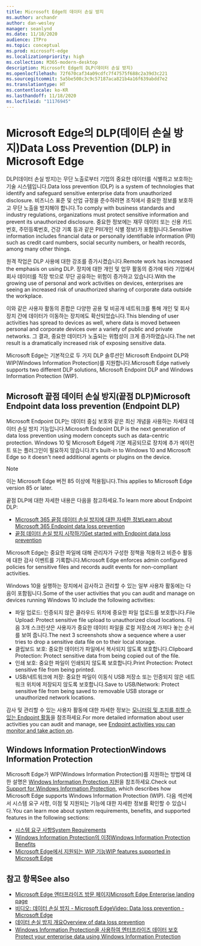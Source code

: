 ```yaml
---
title: Microsoft Edge의 데이터 손실 방지
ms.author: archandr
author: dan-wesley
manager: seanlynd
ms.date: 11/18/2020
audience: ITPro
ms.topic: conceptual
ms.prod: microsoft-edge
ms.localizationpriority: high
ms.collection: M365-modern-desktop
description: Microsoft Edge의 DLP(데이터 손실 방지)
ms.openlocfilehash: 72f670caf34a09cdfc7f47575f688c2a39d3c221
ms.sourcegitcommit: 5a5be508c3c9c57187aca821b4a16f639abdd7e2
ms.translationtype: HT
ms.contentlocale: ko-KR
ms.lasthandoff: 11/18/2020
ms.locfileid: "11176945"
---
```

# <span data-ttu-id="f724f-103">Microsoft Edge의 DLP(데이터 손실 방지)</span><span class="sxs-lookup"><span data-stu-id="f724f-103">Data Loss Prevention (DLP) in Microsoft Edge</span></span>

<span data-ttu-id="f724f-104">DLP(데이터 손실 방지)는 무단 노출로부터 기업의 중요한 데이터를 식별하고 보호하는 기술 시스템입니다.</span><span class="sxs-lookup"><span data-stu-id="f724f-104">Data loss prevention (DLP) is a system of technologies that identify and safeguard sensitive enterprise data from unauthorized disclosure.</span></span> <span data-ttu-id="f724f-105">비즈니스 표준 및 산업 규정을 준수하려면 조직에서 중요한 정보를 보호하고 무단 노출을 방지해야 합니다.</span><span class="sxs-lookup"><span data-stu-id="f724f-105">To comply with business standards and industry regulations, organizations must protect sensitive information and prevent its unauthorized disclosure.</span></span> <span data-ttu-id="f724f-106">중요한 정보에는 재무 데이터 또는 신용 카드 번호, 주민등록번호, 건강 기록 등과 같은 PII(개인 식별 정보)가 포함됩니다.</span><span class="sxs-lookup"><span data-stu-id="f724f-106">Sensitive information includes financial data or personally identifiable information (PII) such as credit card numbers, social security numbers, or health records, among many other things.</span></span>

<span data-ttu-id="f724f-107">원격 작업은 DLP 사용에 대한 강조를 증가시켰습니다.</span><span class="sxs-lookup"><span data-stu-id="f724f-107">Remote work has increased the emphasis on using DLP.</span></span> <span data-ttu-id="f724f-108">장치에 대한 개인 및 업무 활동의 증가에 따라 기업에서 회사 데이터를 직장 밖으로 무단 공유하는 위험이 증가하고 있습니다.</span><span class="sxs-lookup"><span data-stu-id="f724f-108">With the growing use of personal and work activities on devices, enterprises are seeing an increased risk of unauthorized sharing of corporate data outside the workplace.</span></span>

<span data-ttu-id="f724f-109">이와 같은 사용자 활동의 혼합은 다양한 공용 및 비공개 네트워크를 통해 개인 및 회사 장치 간에 데이터가 이동하는 장치에도 확산되었습니다.</span><span class="sxs-lookup"><span data-stu-id="f724f-109">This blending of user activities has spread to devices as well, where data is moved between personal and corporate devices over a variety of public and private networks.</span></span> <span data-ttu-id="f724f-110">그 결과, 중요한 데이터가 노출되는 위험성이 크게 증가하였습니다.</span><span class="sxs-lookup"><span data-stu-id="f724f-110">The net result is a dramatically increased risk of exposing sensitive data.</span></span>

<span data-ttu-id="f724f-111">Microsoft Edge는 기본적으로 두 가지 DLP 솔루션인 Microsoft Endpoint DLP와 WIP(Windows Information Protection)를 지원합니다.</span><span class="sxs-lookup"><span data-stu-id="f724f-111">Microsoft Edge natively supports two different DLP solutions, Microsoft Endpoint DLP and Windows Information Protection (WIP).</span></span>

## <span data-ttu-id="f724f-112">Microsoft 끝점 데이터 손실 방지(끝점 DLP)</span><span class="sxs-lookup"><span data-stu-id="f724f-112">Microsoft Endpoint data loss prevention (Endpoint DLP)</span></span>

<span data-ttu-id="f724f-113">Microsoft Endpoint DLP는 데이터 중심 보호와 같은 최신 개념을 사용하는 차세대 데이터 손실 방지 기능입니다.</span><span class="sxs-lookup"><span data-stu-id="f724f-113">Microsoft Endpoint DLP is the next generation of data loss prevention using modern concepts such as data-centric protection.</span></span> <span data-ttu-id="f724f-114">Windows 10 및 Microsoft Edge에 기본 제공되므로 장치에 추가 에이전트 또는 플러그인이 필요하지 않습니다.</span><span class="sxs-lookup"><span data-stu-id="f724f-114">It's built-in to Windows 10 and Microsoft Edge so it doesn't need additional agents or plugins on the device.</span></span>

> [!NOTE]
> <span data-ttu-id="f724f-115">이는 Microsoft Edge 버전 85 이상에 적용됩니다.</span><span class="sxs-lookup"><span data-stu-id="f724f-115">This applies to Microsoft Edge version 85 or later.</span></span>

<span data-ttu-id="f724f-116">끝점 DLP에 대한 자세한 내용은 다음을 참고하세요.</span><span class="sxs-lookup"><span data-stu-id="f724f-116">To learn more about Endpoint DLP:</span></span>

- [<span data-ttu-id="f724f-117">Microsoft 365 끝점 데이터 손실 방지에 대한 자세한 정보</span><span class="sxs-lookup"><span data-stu-id="f724f-117">Learn about Microsoft 365 Endpoint data loss prevention</span></span>](https://docs.microsoft.com/microsoft-365/compliance/endpoint-dlp-learn-about?view=o365-worldwide)
- [<span data-ttu-id="f724f-118">끝점 데이터 손실 방지 시작하기</span><span class="sxs-lookup"><span data-stu-id="f724f-118">Get started with Endpoint data loss prevention</span></span>](https://docs.microsoft.com/microsoft-365/compliance/endpoint-dlp-getting-started?view=o365-worldwide)

<span data-ttu-id="f724f-119">Microsoft Edge는 중요한 파일에 대해 관리자가 구성한 정책을 적용하고 비준수 활동에 대한 감사 이벤트를 기록합니다.</span><span class="sxs-lookup"><span data-stu-id="f724f-119">Microsoft Edge enforces admin configured policies for sensitive files and records audit events for non-compliant activities.</span></span>

<span data-ttu-id="f724f-120">Windows 10을 실행하는 장치에서 감사하고 관리할 수 있는 일부 사용자 활동에는 다음이 포함됩니다.</span><span class="sxs-lookup"><span data-stu-id="f724f-120">Some of the user activities that you can audit and manage on devices running Windows 10 include the following activities:</span></span>

- <span data-ttu-id="f724f-121">파일 업로드: 인증되지 않은 클라우드 위치에 중요한 파일 업로드를 보호합니다.</span><span class="sxs-lookup"><span data-stu-id="f724f-121">File Upload: Protect sensitive file upload to unauthorized cloud locations.</span></span> <span data-ttu-id="f724f-122">다음 3개 스크린샷은 사용자가 중요한 데이터 파일을 로컬 저장소에 가져다 놓는 순서를 보여 줍니다.</span><span class="sxs-lookup"><span data-stu-id="f724f-122">The next 3 screenshots show a sequence where a user tries to drop a sensitive data file on to their local storage.</span></span>
- <span data-ttu-id="f724f-123">클립보드 보호: 중요한 데이터가 파일에서 복사되지 않도록 보호합니다.</span><span class="sxs-lookup"><span data-stu-id="f724f-123">Clipboard Protection: Protect sensitive data from being copied out of the file.</span></span>
- <span data-ttu-id="f724f-124">인쇄 보호: 중요한 파일이 인쇄되지 않도록 보호합니다.</span><span class="sxs-lookup"><span data-stu-id="f724f-124">Print Protection: Protect sensitive file from being printed.</span></span>
- <span data-ttu-id="f724f-125">USB/네트워크에 저장: 중요한 파일이 이동식 USB 저장소 또는 인증되지 않은 네트워크 위치에 저장되지 않도록 보호합니다.</span><span class="sxs-lookup"><span data-stu-id="f724f-125">Save to USB/Network: Protect sensitive file from being saved to removable USB storage or unauthorized network locations.</span></span>

<span data-ttu-id="f724f-126">감사 및 관리할 수 있는 사용자 활동에 대한 자세한 정보는 [모니터링 및 조치를 취할 수 있는 Endpoint 활동](https://docs.microsoft.com/microsoft-365/compliance/endpoint-dlp-learn-about?view=o365-worldwide#endpoint-activities-you-can-monitor-and-take-action-on)을 참조하세요.</span><span class="sxs-lookup"><span data-stu-id="f724f-126">For more detailed information about user activities you can audit and manage, see [Endpoint activities you can monitor and take action on](https://docs.microsoft.com/microsoft-365/compliance/endpoint-dlp-learn-about?view=o365-worldwide#endpoint-activities-you-can-monitor-and-take-action-on).</span></span>

## <span data-ttu-id="f724f-127">Windows Information Protection</span><span class="sxs-lookup"><span data-stu-id="f724f-127">Windows Information Protection</span></span>

<span data-ttu-id="f724f-128">Microsoft Edge가 WIP(Windows Information Protection)를 지원하는 방법에 대한 설명은 [Windows Information Protection 지원](https://docs.microsoft.com/deployedge/microsoft-edge-security-windows-information-protection)을 참조하세요.</span><span class="sxs-lookup"><span data-stu-id="f724f-128">Check out [Support for Windows Information Protection](https://docs.microsoft.com/deployedge/microsoft-edge-security-windows-information-protection), which describes how Microsoft Edge supports Windows Information Protection (WIP).</span></span> <span data-ttu-id="f724f-129">다음 섹션에서 시스템 요구 사항, 이점 및 지원되는 기능에 대한 자세한 정보를 확인할 수 있습니다.</span><span class="sxs-lookup"><span data-stu-id="f724f-129">You can learn moe about system requirements, benefits, and supported features in the following sections:</span></span>

- [<span data-ttu-id="f724f-130">시스템 요구 사항</span><span class="sxs-lookup"><span data-stu-id="f724f-130">System Requirements</span></span>](https://docs.microsoft.com/deployedge/:microsoft-edge-security-windows-information-protection#system-requirements)
- [<span data-ttu-id="f724f-131">Windows Information Protection의 이점</span><span class="sxs-lookup"><span data-stu-id="f724f-131">Windows Information Protection Benefits</span></span>](https://docs.microsoft.com/deployedge/microsoft-edge-security-windows-information-protection#windows-information-protection-benefits)
- [<span data-ttu-id="f724f-132">Microsoft Edge에서 지원되는 WIP 기능</span><span class="sxs-lookup"><span data-stu-id="f724f-132">WIP features supported in Microsoft Edge</span></span>](https://docs.microsoft.com/DeployEdge/microsoft-edge-security-windows-information-protection#wip-features-supported-in-microsoft-edge)

## <span data-ttu-id="f724f-133">참고 항목</span><span class="sxs-lookup"><span data-stu-id="f724f-133">See also</span></span>

- [<span data-ttu-id="f724f-134">Microsoft Edge 엔터프라이즈 방문 페이지</span><span class="sxs-lookup"><span data-stu-id="f724f-134">Microsoft Edge Enterprise landing page</span></span>](https://aka.ms/EdgeEnterprise)
- [<span data-ttu-id="f724f-135">비디오: 데이터 손실 방지 - Microsoft Edge</span><span class="sxs-lookup"><span data-stu-id="f724f-135">Video: Data loss prevention - Microsoft Edge</span></span>](https://www.youtube.com/watch?v=dLD04U9eTqg)
- [<span data-ttu-id="f724f-136">데이터 손실 방지 개요</span><span class="sxs-lookup"><span data-stu-id="f724f-136">Overview of data loss prevention</span></span>](https://docs.microsoft.com/microsoft-365/compliance/data-loss-prevention-policies?view=o365-worldwide)
- [<span data-ttu-id="f724f-137">Windows Information Protection을 사용하여 엔터프라이즈 데이터 보호</span><span class="sxs-lookup"><span data-stu-id="f724f-137">Protect your enterprise data using Windows Information Protection</span></span>](https://docs.microsoft.com/windows/security/information-protection/windows-information-protection/protect-enterprise-data-using-wip)
